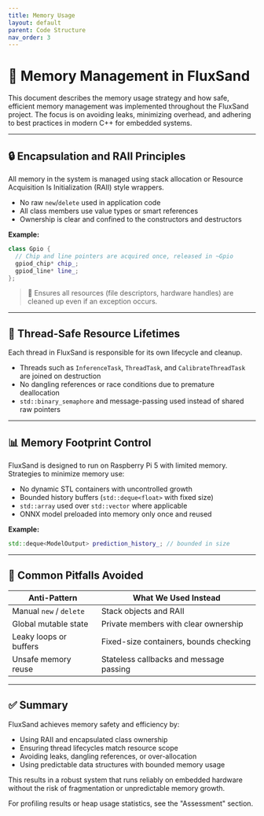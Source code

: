 ```yaml
---
title: Memory Usage
layout: default
parent: Code Structure
nav_order: 3
---
```


# 🧠 Memory Management in FluxSand

This document describes the memory usage strategy and how safe, efficient memory management was implemented throughout the FluxSand project. The focus is on avoiding leaks, minimizing overhead, and adhering to best practices in modern C++ for embedded systems.

---

## 🔒 Encapsulation and RAII Principles

All memory in the system is managed using stack allocation or Resource Acquisition Is Initialization (RAII) style wrappers.

- No raw `new`/`delete` used in application code
- All class members use value types or smart references
- Ownership is clear and confined to the constructors and destructors

**Example:**
```cpp
class Gpio {
  // Chip and line pointers are acquired once, released in ~Gpio
  gpiod_chip* chip_;
  gpiod_line* line_;
};
```

> 🧼 Ensures all resources (file descriptors, hardware handles) are cleaned up even if an exception occurs.

---

## 🧵 Thread-Safe Resource Lifetimes

Each thread in FluxSand is responsible for its own lifecycle and cleanup.

- Threads such as `InferenceTask`, `ThreadTask`, and `CalibrateThreadTask` are joined on destruction
- No dangling references or race conditions due to premature deallocation
- `std::binary_semaphore` and message-passing used instead of shared raw pointers

---

## 📊 Memory Footprint Control

FluxSand is designed to run on Raspberry Pi 5 with limited memory. Strategies to minimize memory use:

- No dynamic STL containers with uncontrolled growth
- Bounded history buffers (`std::deque<float>` with fixed size)
- `std::array` used over `std::vector` where applicable
- ONNX model preloaded into memory only once and reused

**Example:**
```cpp
std::deque<ModelOutput> prediction_history_; // bounded in size
```

---

## 🚫 Common Pitfalls Avoided

| Anti-Pattern            | What We Used Instead                    |
| ----------------------- | --------------------------------------- |
| Manual `new` / `delete` | Stack objects and RAII                  |
| Global mutable state    | Private members with clear ownership    |
| Leaky loops or buffers  | Fixed-size containers, bounds checking  |
| Unsafe memory reuse     | Stateless callbacks and message passing |

---

## ✅ Summary

FluxSand achieves memory safety and efficiency by:

- Using RAII and encapsulated class ownership
- Ensuring thread lifecycles match resource scope
- Avoiding leaks, dangling references, or over-allocation
- Using predictable data structures with bounded memory usage

This results in a robust system that runs reliably on embedded hardware without the risk of fragmentation or unpredictable memory growth.

For profiling results or heap usage statistics, see the "Assessment" section.

